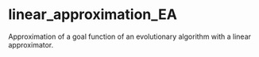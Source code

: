 # linear_approximation_EA
Approximation of a goal function of an evolutionary algorithm with a linear approximator.
